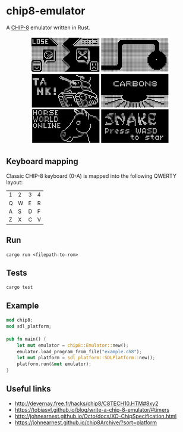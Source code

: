 # chip8-emulator
A [CHIP-8](https://en.wikipedia.org/wiki/CHIP-8) emulator written in Rust.

<p align="center"><img src="sample_game.jpg" alt="example" width="75%"/></p>

## Keyboard mapping

Classic CHIP-8 keyboard (0-A) is mapped into the following QWERTY layout:

<table>
    <tbody>
        <tr><td>1</td><td>2</td><td>3</td><td>4</td>
        <tr><td>Q</td><td>W</td><td>E</td><td>R</td>
        <tr><td>A</td><td>S</td><td>D</td><td>F</td>
        <tr><td>Z</td><td>X</td><td>C</td><td>V</td>
    </tr>
    </tbody>
</table>

## Run
```
cargo run <filepath-to-rom>
```
## Tests
```
cargo test
```
## Example
```rust
mod chip8;
mod sdl_platform;

pub fn main() {   
    let mut emulator = chip8::Emulator::new();
    emulator.load_program_from_file("example.ch8");
    let mut platform = sdl_platform::SDLPlatform::new();
    platform.run(&mut emulator);
}
```
## Useful links
* http://devernay.free.fr/hacks/chip8/C8TECH10.HTM#8xy2
* https://tobiasvl.github.io/blog/write-a-chip-8-emulator/#timers
* http://johnearnest.github.io/Octo/docs/XO-ChipSpecification.html
* https://johnearnest.github.io/chip8Archive/?sort=platform
